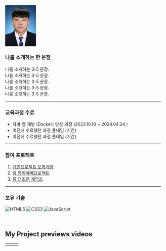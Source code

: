 <img align="center" src="https://github.com/Tyrano1129/Tyrano1129/blob/3e184fa4aef4a9ee7dee1e4e09a6ef3963f4bd83/upload/%EB%B0%98%EB%AA%85%ED%95%A8.jpg?raw=true" width="100"/>
<br>

### 나를 소개하는 한 문장 
나를 소개하는 3-5 문장. <br>
나를 소개하는 3-5 문장. <br>
나를 소개하는 3-5 문장. <br>
나를 소개하는 3-5 문장. <br>
나를 소개하는 3-5 문장. <br>

--- 

### 교육과정 수료 
* 자바 웹 개발 (Docker) 양성 과정 (2023.10.10 ~ 2024.04.24 )
* 이전에 수료했던 과정 풀네임 (기간)
* 이전에 수료했던 과정 풀네임 (기간)

---

### 참여 프로젝트 
1. [개인프로젝트 오목게임](https://github.com/Tyrano1129/Kimjinsu_Project)
2. [팀 영화예매프로젝트](https://github.com/SJL0616/MovieProject)
3. [팀 더조은 게임즈](https://github.com/Tyrano1129/GameSaleProject)

---

### 보유 기술 

![HTML5](https://img.shields.io/badge/-HTML5-F05032?style=for-the-badge&logo=html5&logoColor=ffffff)
![CSS3](https://img.shields.io/badge/-CSS3-007ACC?style=for-the-badge&logo=css3)
![JavaScript](https://img.shields.io/badge/-JavaScript-%23F7DF1C?style=for-the-badge&logo=javascript&logoColor=000000&labelColor=%23F7DF1C&color=%23FFCE5A)


<br>

<h2>My Project previews videos</h2>
<table>
  <tbody>
    <tr>
      <td>
<!--         <a href="https://www.youtube.com/본인프로젝트시연유트브" title="프로젝트1"> -->
<!--           <img align="center" src="https://github.com/yeonmitc/yeonmitc/assets/82494535/9730f131-3bc9-4543-9260-360bb960fec4" width="300px" > -->
        </a>
      </td>
      <td>
<!--       <a href="https://www.youtube.com/본인프로젝트시연유트브" title="프로젝트2"> -->
<!--           <img align="center" src="https://github.com/yeonmitc/yeonmitc/blob/main/upload/profile.PNG?raw=true" width="300px" > -->
        </a>
      </td>
      <td>
<!--        <a href="https://www.youtube.com/본인프로젝트시연유트브" title="프로젝트3"> -->
<!--           <img align="center" src="https://github.com/yeonmitc/yeonmitc/blob/main/upload/profile.PNG?raw=true" width="300px" > -->
        </a>
      </td>
    </tr>
  </tbody>
</table>

<br/>
<br/>
